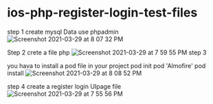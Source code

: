 # ios-php-register-login-test-files
step 1 create mysql Data use phpadmin
![Screenshot 2021-03-29 at 8 07 32 PM](https://user-images.githubusercontent.com/37024993/112853379-69ef0e00-90ca-11eb-9f4d-30807c626b7c.png)

Step 2 crete a file php
![Screenshot 2021-03-29 at 7 59 55 PM](https://user-images.githubusercontent.com/37024993/112852210-57c0a000-90c9-11eb-8ad4-4bff58e89bcf.png)
step 3 

 you hava to install a pod file in your project 
 pod init
 pod 'Almofire'
 pod install
 ![Screenshot 2021-03-29 at 8 08 52 PM](https://user-images.githubusercontent.com/37024993/112853609-a884c880-90ca-11eb-89a4-face12a9738c.png)

step 4 create a register login UIpage file
![Screenshot 2021-03-29 at 7 55 56 PM](https://user-images.githubusercontent.com/37024993/112851645-cf41ff80-90c8-11eb-9e97-63c32d8d6140.png)
 
 
